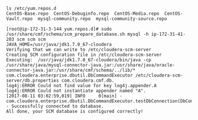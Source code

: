 ﻿```
ls /etc/yum.repos.d
CentOS-Base.repo  CentOS-Debuginfo.repo  CentOS-Media.repo  CentOS-Vault.repo  mysql-community.repo  mysql-community-source.repo
```

```
[root@ip-172-31-3-144 yum.repos.d]# sudo /usr/share/cmf/schema/scm_prepare_database.sh mysql -h ip-172-31-41-203 scm scm scm
JAVA_HOME=/usr/java/jdk1.7.0_67-cloudera
Verifying that we can write to /etc/cloudera-scm-server
Creating SCM configuration file in /etc/cloudera-scm-server
Executing:  /usr/java/jdk1.7.0_67-cloudera/bin/java -cp /usr/share/java/mysql-connector-java.jar:/usr/share/java/oracle-connector-java.jar:/usr/share/cmf/schema/../lib/* com.cloudera.enterprise.dbutil.DbCommandExecutor /etc/cloudera-scm-server/db.properties com.cloudera.cmf.db.
log4j:ERROR Could not find value for key log4j.appender.A
log4j:ERROR Could not instantiate appender named "A".
[2017-08-11 03:02:59,019] INFO     0[main] - com.cloudera.enterprise.dbutil.DbCommandExecutor.testDbConnection(DbCommandExecutor.java) - Successfully connected to database.
All done, your SCM database is configured correctly!

```